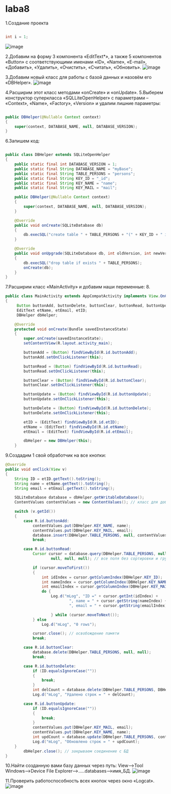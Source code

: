# laba8

1.Создание проекта

```java

int i = 1;

```
![image](https://user-images.githubusercontent.com/90166910/142362740-3fd50fc3-e0b4-4e31-b22e-e26822963e02.png)

2.Добавим на форму 3 компонента «EditText*», а также 5 компонентов «Button» с соответствующими именами «ID», «Name», «E-mail», «Добавить», «Удалить», «Очистить», «Считать», «Обновить».
![image](https://user-images.githubusercontent.com/90166910/142363296-899192f9-d5ae-478a-9e62-844edfbee139.png)

3.Добавим новый класс для работы с базой данных и назовём его «DBHelper».
![image](https://user-images.githubusercontent.com/90166910/142363471-6cf45016-fa83-4d06-b28f-227c774a0dee.png)

4.Расширим этот класс методами «onCreate» и «onUpdate».
5.Выберем конструктор суперкласса «SQLLiteOpenHelper» с параметрами – «Context», «Name», «Factory», «Version» и удалим лишние параметры:
```java

public DBHelper(@Nullable Context context)
{
    super(context, DATABASE_NAME, null, DATABASE_VERSION);
}


```
6.Запишем код:
```java

public class DBHelper extends SQLiteOpenHelper
{
    public static final int DATABASE_VERSION = 1;
    public static final String DATABASE_NAME = "myBase";
    public static final String TABLE_PERSONS = "persons";
    public static final String KEY_ID = "_id";
    public static final String KEY_NAME = "name";
    public static final String KEY_MAIL = "mail";

    public DBHelper(@Nullable Context context)
    {
        super(context, DATABASE_NAME, null, DATABASE_VERSION);
    }

    @Override
    public void onCreate(SQLiteDatabase db)
    {
        db.execSQL("create table " + TABLE_PERSONS + "(" + KEY_ID + " integer primary key," + KEY_NAME + " text," + KEY_MAIL + " text" + ")");
    }

    @Override
    public void onUpgrade(SQLiteDatabase db, int oldVersion, int newVersion)
    {
        db.execSQL("drop table if exists " + TABLE_PERSONS);
        onCreate(db);
    }
}

```
7.Расширим класс «MainActivity» и добавим наши переменные:
8.
```java
public class MainActivity extends AppCompatActivity implements View.OnClickListener
{
     Button buttonAdd, buttonDelete, buttonClear, buttonRead, buttonUpdate;
     EditText etName, etEmail, etID;
     DBHelper dbHelper;

    @Override
    protected void onCreate(Bundle savedInstanceState)
    {
        super.onCreate(savedInstanceState);
        setContentView(R.layout.activity_main);

        buttonAdd = (Button) findViewById(R.id.buttonAdd);
        buttonAdd.setOnClickListener(this);

        buttonRead = (Button) findViewById(R.id.buttonRead);
        buttonRead.setOnClickListener(this);

        buttonClear = (Button) findViewById(R.id.buttonClear);
        buttonClear.setOnClickListener(this);

        buttonUpdate = (Button) findViewById(R.id.buttonUpdate);
        buttonUpdate.setOnClickListener(this);

        buttonDelete = (Button) findViewById(R.id.buttonDelete);
        buttonDelete.setOnClickListener(this);

        etID = (EditText) findViewById(R.id.etID);
        etName = (EditText) findViewById(R.id.etName);
        etEmail = (EditText) findViewById(R.id.etEmail);

        dbHelper = new DBHelper(this);
    }

```
9.Создадим 1 свой обработчик на все кнопки:
```java
@Override
public void onClick(View v)
{
    String ID = etID.getText().toString();
    String name = etName.getText().toString();
    String email = etEmail.getText().toString();

    SQLiteDatabase database = dbHelper.getWritableDatabase();
    ContentValues contentValues = new ContentValues(); // класс для добавления новых строк в таблицу

    switch (v.getId())
    {
        case R.id.buttonAdd:
            contentValues.put(DBHelper.KEY_NAME, name);
            contentValues.put(DBHelper.KEY_MAIL, email);
            database.insert(DBHelper.TABLE_PERSONS, null, contentValues);
            break;

        case R.id.buttonRead:
            Cursor cursor = database.query(DBHelper.TABLE_PERSONS, null, null, null,
                    null, null, null); // все поля без сортировки и группировки

            if (cursor.moveToFirst())
            {
                int idIndex = cursor.getColumnIndex(DBHelper.KEY_ID);
                int nameIndex = cursor.getColumnIndex(DBHelper.KEY_NAME);
                int emailIndex = cursor.getColumnIndex(DBHelper.KEY_MAIL);
                do {
                    Log.d("mLog", "ID =" + cursor.getInt(idIndex) +
                            ", name = " + cursor.getString(nameIndex) +
                            ", email = " + cursor.getString(emailIndex));

                    } while (cursor.moveToNext());
            } else
                Log.d("mLog", "0 rows");

            cursor.close(); // освобождение памяти
            break;

        case R.id.buttonClear:
            database.delete(DBHelper.TABLE_PERSONS, null, null);
            break;

        case R.id.buttonDelete:
            if (ID.equalsIgnoreCase(""))
            {
                break;
            }
            int delCount = database.delete(DBHelper.TABLE_PERSONS, DBHelper.KEY_ID + "= " + ID, null);
            Log.d("mLog", "Удалено строк = " + delCount);

        case R.id.buttonUpdate:
            if (ID.equalsIgnoreCase(""))
            {
                break;
            }
            contentValues.put(DBHelper.KEY_MAIL, email);
            contentValues.put(DBHelper.KEY_NAME, name);
            int updCount = database.update(DBHelper.TABLE_PERSONS, contentValues, DBHelper.KEY_ID + "= ?", new String[] {ID});
            Log.d("mLog", "Обновлено строк = " + updCount);
    }
        dbHelper.close(); // закрываем соединение с БД
}
```
10.Найти созданную вами базу данных через путь: View–>Tool Windows–>Device File Explorer–>…..databases–>имя_БД.
![image](https://user-images.githubusercontent.com/90166910/142367146-e01bb76e-cb14-4a24-89f7-6fb3c9de78f6.png)

11.Проверить работоспособность всех кнопок через окно «Logcat».
![image](https://user-images.githubusercontent.com/90166910/142368437-50088f35-33a2-4551-90ab-e0cbc58bfe27.png)
